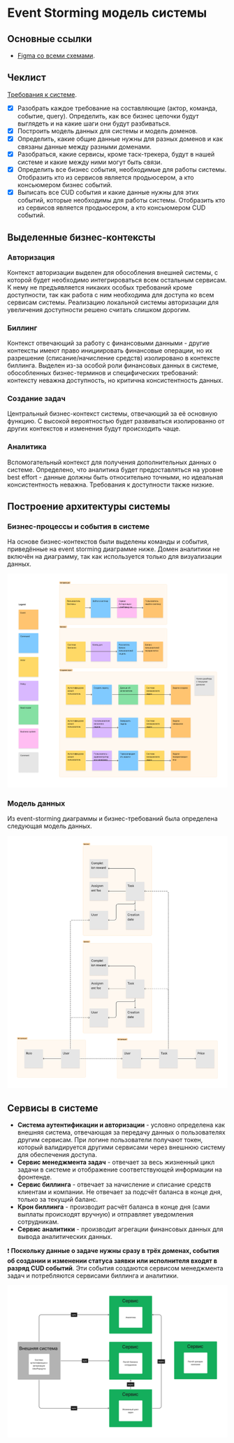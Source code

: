 # Event Storming модель системы

## Основные ссылки

* [Figma со всеми схемами](https://www.figma.com/file/iyS53SFu1kTM66hNlWnh5g/week-1?type=whiteboard&node-id=0%3A1&t=895KrVNeUdW1K3GW-1).

## Чеклист

[Требования к системе](requirements.md).

- [x] Разобрать каждое требование на составляющие (актор, команда, событие, query). Определить, как все бизнес цепочки будут выглядеть и на какие шаги они будут разбиваться.
- [x] Построить модель данных для системы и модель доменов.
- [x] Определить, какие общие данные нужны для разных доменов и как связаны данные между разными доменами.
- [x] Разобраться, какие сервисы, кроме таск-трекера, будут в нашей системе и какие между ними могут быть связи.
- [x] Определить все бизнес события, необходимые для работы системы. Отобразить кто из сервисов является продьюсером, а кто консьюмером бизнес событий.
- [x] Выписать все CUD события и какие данные нужны для этих событий, которые необходимы для работы системы. Отобразить кто из сервисов является продьюсером, а кто консьюмером CUD событий.

## Выделенные бизнес-контексты

### Авторизация

Контекст авторизации выделен для обособления внешней системы, с которой будет необходимо интегрироваться всем остальным сервисам.
К нему не предъявляется никаких особых требований кроме доступности, так как работа с ним необходима для доступа ко всем сервисам системы.
Реализацию локальной системы авторизации для увеличения доступности решено считать слишком дорогим.

### Биллинг

Контекст отвечающий за работу с финансовыми данными - другие контексты имеют право инициировать финансовые операции, но их разрешение (списание/начисление средств)
изолировано в контексте биллинга. Выделен из-за особой роли финансовых данных в системе, обособленных бизнес-терминов и специфических требований: контексту неважна доступность, но критична 
консистентность данных.

### Создание задач

Центральный бизнес-контекст системы, отвечающий за её основную функцию. С высокой вероятностью будет развиваться изолированно от других контекстов и изменения будут происходить чаще.

### Аналитика

Вспомогательный контекст для получения дополнительных данных о системе. Определено, что аналитика будет предоставляться на уровне best effort - данные должны быть относительно точными, но
идеальная консистентность неважна. Требования к доступности также низкие.

## Построение архитектуры системы 

### Бизнес-процессы и события в системе

На основе бизнес-контекстов были выделены команды и события, приведённые на event storming диаграмме ниже. 
Домен аналитики не включён на диаграмму, так как используется только для визуализации данных.

![event storming](images/event_storming.png)

### Модель данных

Из event-storming диаграммы и бизнес-требований была определена следующая модель данных.

![data model](images/data_model.png)

## Сервисы в системе

- **Система аутентификации и авторизации** - условно определена как внешняя система, отвечающая за передачу данных о пользователях другим сервисам.
                                             При логине пользователи получают токен, который валидируется другими сервисами через внешнюю систему для обеспечения доступа.
- **Сервис менеджмента задач** - отвечает за весь жизненный цикл задачи в системе и отображение соответствующей информации на фронтенде.
- **Сервис биллинга** - отвечает за начисление и списание средств клиентам и компании. Не отвечает за подсчёт баланса в конце дня, только за текущий баланс.
- **Крон биллинга** - производит расчёт баланса в конце дня (сами выплаты происходят вручную) и отправляет уведомления сотрудникам.
- **Сервис аналитики** - производит агрегации финансовых данных для вывода аналитических данных.

❗ **Поскольку данные о задаче нужны сразу в трёх доменах, события об создании и изменении статуса заявки или исполнителя входят в разряд CUD событий**.
Эти события создаются сервисом менеджмента задач и потребляются сервисами биллинга и аналитики.

![system design](images/system_design.png)
